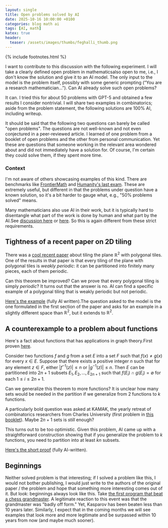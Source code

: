 ```yaml
---
layout: single
title: Open problems solved by AI
date: 2025-10-16 10:00:00 +0100
categories: blog math ai
tags: [AI, math]
katex: true
header:
  teaser: /assets/images/thumbs/feghalli_thumb.png
---
```


{% include footnotes.html %}

I want to contribute to this discussion with the following experiment. I will take a clearly defined open problem in mathematics<footnote>also open to me, i.e., I don't know the solution</footnote> and give it to an AI model. The only input to the model is the problem itself, possibly with some generic prompting (“You are a research mathematician…”). Can AI already solve such open problems?

It can. I tried this for about 50 problems with GPT-5 and obtained a few results I consider nontrivial. I will share two examples in combinatorics; aside from the problem statement, the following solutions are 100% AI, including writeup.

It should be said that the following two questions can barely be called "open problems". The questions are not well-known and not even conjectured in a peer-reviewed article. I learned of one problem from a booklet of open problems and the other from personal communication. Yet these are questions that someone working in the relevant area wondered about and did not immediately have a solution for. Of course, I'm certain they could solve them, if they spent more time. 


### Context
I'm not aware of others showcasing examples of this kind. There are benchmarks like [FrontierMath](https://epoch.ai/frontiermath) and [Humanity's last exam](https://agi.safe.ai/). These are extremely useful, but different in that the problems under question have a known solution, so it's a bit harder to gauge what, e.g., "50% problems solved" means. 

Many mathematicians also use AI in their work, but it is typically hard to disentangle what part of the work is done by human and what part by the AI.<footnote>See <a href="https://x.com/g_leech_/status/1974165458283860198">discussion here</a> or <a href="https://mathstodon.xyz/@tao/115306424727150237">here</a>.</footnote> So this is again different from these strict requirements. 

## Tightness of a recent paper on 2D tiling

There was a [cool recent paper](https://arxiv.org/pdf/2408.02151) about tiling the plane $\mathbb{R}^2$ with polygonal tiles. One of the results in that paper is that every tiling of the plane with polygonal tiles is _weakly periodic_: it can be partitioned into finitely many pieces, each of them periodic.

Can this theorem be improved? Can we prove that every polygonal tiling is simply _periodic_? It turns out that the answer is no. AI can find a specific example of a polygonal tiling that is weakly periodic but not periodic.

[Here's the example](/assets/documents/tiling_solution.pdf) (fully AI written).<footnote>The question asked to the model is the one formulated in the first section of the paper and asks for an example in a slightly different space than $\mathbb{R}^2$, but it extends to $\mathbb{R}^2$.</footnote>

## A counterexample to a problem about functions

Here's a fact about functions that has applications in graph theory.<footnote>First proven <a href="https://onlinelibrary.wiley.com/doi/abs/10.1002/jgt.10146">here</a>.</footnote>

Consider two functions $f$ and $g$ from a set $E$ into a set $F$ such that $f(x) \neq g(x)$ for every $x \in E$. Suppose that there exists a positive integer $n$ such that for any element $z \in F$, either $\lvert f^{-1}(z) \rvert \le n$ or $\lvert g^{-1}(z) \rvert \le n$. Then $E$ can be partitioned into $2n + 1$ subsets $E_1, E_2, \dots, E_{2n+1}$ such that $f(E_i) \cap g(E_i) = \emptyset$ for each $1 \le i \le 2n + 1$.

Can we generalize this theorem to more functions? It is unclear how many sets would be needed in the partition if we generalize from $2$ functions to $k$ functions.

A particularly bold question was asked at KAMAK, the yearly retreat of combinatorics researchers from Charles University (first problem in [this booklet](https://kam.mff.cuni.cz/~kamak/static/problems/2020.pdf)). Maybe $2n+1$ sets is _still_ enough?

This turns out to be too optimistic. Given this problem, AI came up with a straightforward construction showing that if you generalize the problem to $k$ functions, you need to partition into at least $kn$ subsets.

[Here's the short proof](/assets/documents/feghali_solution.pdf) (fully AI-written).

## Beginnings

Neither solved problem is that interesting; if I solved a problem like this, I would not bother publishing, I would just write to the authors of the original paper / the problem and hope that something more interesting comes out of it. But look: beginnings always look like this. Take [the first program that beat a chess grandmaster](https://en.wikipedia.org/wiki/HiTech). A legitimate reaction to this event was that the grandmaster was "badly off form." Yet, Kasparov has been beaten less than 10 years later. Similarly, I expect that in the coming months we will see examples that look more and more legitimate and be surpassed within 10 years from now (and maybe much sooner). 
